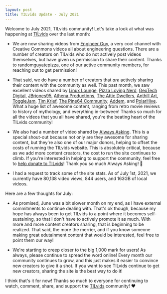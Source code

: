 ```yaml
---
layout: post
title: TILvids Update - July 2021
---
```


Welcome to July 2021, TILvids community! Let's take a look at what was happening at [TILvids](https://tilvids.com) over the last month:

- We are now sharing videos from [Engineer Guy](https://tilvids.com/video-channels/engineerguy/videos), a very cool channel with Creative Commons videos all about engineering questions. There are a number of creators on TILvids who do not actively post videos themselves, but have given us permission to share their content. Thanks to randomguyatepizza, one of our active community members, for reaching out to get permission!

- That said, we do have a number of creators that *are* actively sharing their content with the community as well. This past month, we saw excellent videos shared by [Linux Lounge](https://tilvids.com/accounts/linuxlounge), [Pizza Loving Nerd](https://tilvids.com/accounts/pizzalovingnerdtilvids), [GeoTech Digital](https://tilvids.com/accounts/geotechdigital), [JBriones95](https://tilvids.com/accounts/jbriones95), [Athena Productions](https://tilvids.com/accounts/athenaproductions), [The Attic Dwellers](https://tilvids.com/accounts/theatticdwellers), [Anthill Art](https://tilvids.com/accounts/anthillart), [ToggleJam](https://tilvids.com/accounts/togglejam), [Tim Krief](https://tilvids.com/accounts/timkrief), [The Pine64 Community](https://tilvids.com/accounts/pine64tilvids), [Addem](https://tilvids.com/accounts/addem), and [PolarHive](https://tilvids.com/accounts/nathan). What a huge list of awesome content, ranging from retro movie reviews to history of mythology, and everything in-between! Thanks so much for all the videos that you all have shared, you're the beating heart of the TILvids community!

- We also had a number of video shared by [Always Asking](https://tilvids.com/accounts/alwaysasking). This is a special shout-out because not only are they awesome for sharing content, but they're also one of our major donors, helping to offset the costs of running the TILvids website. This is absolutely critical, because as we add more content creators, the cost to run the site continues to climb. If you're interested in helping to support the community, feel free to [help donate to TILvids](https://www.patreon.com/tilvids)! Thank you so much Always Asking! 🙌

- I had a request to track some of the site stats. As of July 1st, 2021, we currently have 80,138 video views, 844 users, and 163GB of local videos.

Here are a few thoughts for July:

- As promised, June was a bit slower month on my end, as I have external commitments to continue dealing with. That's ok though, because my hope has always been to get TILvids to a point where it becomes self-sustaining, so that I don't have to actively promote it as much. With more and more content creators sharing, that is beginning to be realized. That said, the more the merrier, and if you know someone making great edutainment content that would be interested, feel free to point them our way!

- We're starting to creep closer to the big 1,000 mark for users! As always, please continue to spread the word online! Every month our community continues to grow, and this just makes it easier to convince new creators to give it a shot. If you want to see TILvids continue to get new creators, sharing the site is the best way to do it!

I think that's it for now! Thanks so much to everyone for continuing to watch, comment, share, and support the [TILvids](https://tilvids.com) community! ❤️
